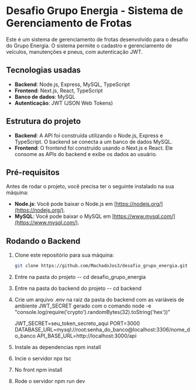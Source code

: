 # Desafio Grupo Energia - Sistema de Gerenciamento de Frotas

Este é um sistema de gerenciamento de frotas desenvolvido para o desafio do Grupo Energia. O sistema permite o cadastro e gerenciamento de veículos, manutenções e pneus, com autenticação JWT.

## Tecnologias usadas

- **Backend**: Node.js, Express, MySQL, TypeScript
- **Frontend**: Next.js, React, TypeScript
- **Banco de dados**: MySQL
- **Autenticação**: JWT (JSON Web Tokens)

## Estrutura do projeto
- **Backend**: A API foi construída utilizando o Node.js, Express e TypeScript. O backend se conecta a um banco de dados MySQL.
- **Frontend**: O frontend foi construído usando o Next.js e React. Ele consome as APIs do backend e exibe os dados ao usuário.

## Pré-requisitos

Antes de rodar o projeto, você precisa ter o seguinte instalado na sua máquina:

- **Node.js**: Você pode baixar o Node.js em [https://nodejs.org/](https://nodejs.org/).
- **MySQL**: Você pode baixar o MySQL em [https://www.mysql.com/](https://www.mysql.com/).

## Rodando o Backend

1. Clone este repositório para sua máquina:

   ```bash
   git clone https://github.com/MachadoJos3/desafio_grupo_energia.git

2. Entre na pasta do projeto
-- cd desafio_grupo_energia
   
3. Entre na pasta do backend do projeto
-- cd backend
4. Crie um arquivo .env na raiz da pasta do backend com as variáveis de ambiente
   JWT_SECRET gerado com o comando node -e "console.log(require('crypto').randomBytes(32).toString('hex'))"
   
   JWT_SECRET=seu_token_secreto_aqui
   PORT=3000
   DATABASE_URL=mysql://root:senha_do_banco@localhost:3306/nome_do_banco
   API_BASE_URL=http://localhost:3000/api

6. Instale as dependencias
npm install
7. Incie o servidor
npx tsc
8. No front
   npm install
7. Rode o servidor
   npm run dev
